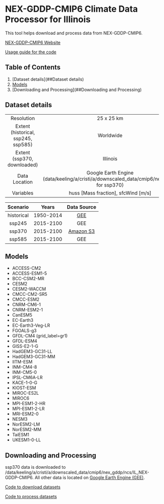 # NEX-GDDP-CMIP6 Climate Data Processor for Illinois

This tool helps download and process data from NEX-GDDP-CMIP6. 

[NEX-GDDP-CMIP6 Website](https://www.nccs.nasa.gov/services/data-collections/land-based-products/nex-gddp-cmip6) 

[Usage guide for the code](./NEX-GDDP-CMIP6_Guide.ipynb)

## Table of Contents
1. [Dataset details](##Dataset details)
2. [Models](##Models)
3. [Downloading and Processing](##Downloading and Processing)
## Dataset details

|    |     |
| :----: | :----: |
| Resolution | 25 x 25 km |
| Extent (historical, ssp245, ssp585) | Worldwide |
| Extent (ssp370, downloaded) | Illinois |
| Data Location | Google Earth Engine (data/keeling/a/cristi/a/downscaled_data/cmip6/nex_gddp for ssp370) |
| Variables | huss [Mass fraction], sfcWind [m/s] |

| Scenario | Years | Data Source |
| :----: | :---: | :---: 
| historical | 1950-2014 | [GEE](https://developers.google.com/earth-engine/datasets/catalog/NASA_GDDP-CMIP6#description) |
| ssp245 | 2015-2100 | GEE |
| ssp370 | 2015-2100 | [Amazon S3](https://aws.amazon.com/marketplace/pp/prodview-k6adk576fiwmm) |
| ssp585 | 2015-2100 | GEE |

## Models
- ACCESS-CM2
- ACCESS-ESM1-5
- BCC-CSM2-MR
- CESM2
- CESM2-WACCM
- CMCC-CM2-SR5
- CMCC-ESM2
- CNRM-CM6-1
- CNRM-ESM2-1
- CanESM5
- EC-Earth3
- EC-Earth3-Veg-LR
- FGOALS-g3
- GFDL-CM4 (grid_label=gr1)
- GFDL-ESM4
- GISS-E2-1-G
- HadGEM3-GC31-LL
- HadGEM3-GC31-MM
- IITM-ESM
- INM-CM4-8
- INM-CM5-0
- IPSL-CM6A-LR
- KACE-1-0-G
- KIOST-ESM
- MIROC-ES2L
- MIROC6
- MPI-ESM1-2-HR
- MPI-ESM1-2-LR
- MRI-ESM2-0
- NESM3
- NorESM2-LM
- NorESM2-MM
- TaiESM1
- UKESM1-0-LL

## Downloading and Processing

ssp370 data is downloaded to /data/keeling/a/cristi/a/downscaled_data/cmip6/nex_gddp/ncs/IL_NEX-GDDP-CMIP6.
All other data is located on [Google Earth Engine (GEE)](https://developers.google.com/earth-engine/datasets/catalog/NASA_GDDP-CMIP6#description).

[Code to download datasets](./nex_gddp_cmip6_download_il.py)

[Code to process datasets](./NEX_GDDP_CMIP6_processor.py)

